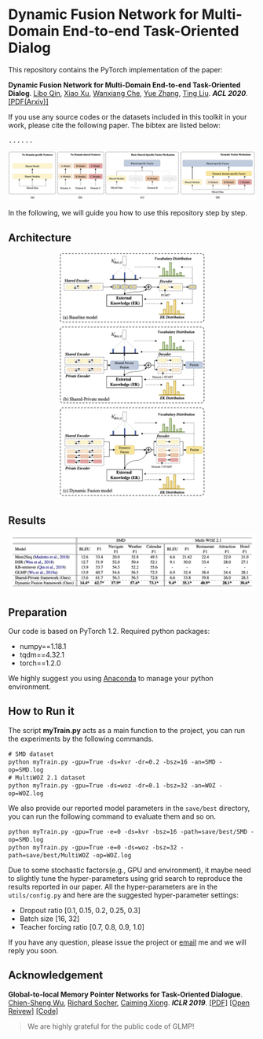 # Dynamic Fusion Network for Multi-Domain End-to-end Task-Oriented Dialog

This repository contains the PyTorch implementation of the paper: 

**Dynamic Fusion Network for Multi-Domain End-to-end Task-Oriented Dialog**. [Libo Qin](http://ir.hit.edu.cn/~lbqin/), [Xiao Xu](https://looperxx.github.io/), [Wanxiang Che](http://ir.hit.edu.cn/~car/chinese.htm), [Yue Zhang](https://frcchang.github.io/), [Ting Liu](http://ir.hit.edu.cn/~liuting/). ***ACL 2020***. [[PDF(Arxiv)]](https://arxiv.org/abs/2004.11019)

If you use any source codes or the datasets included in this toolkit in your work, please cite the following paper. The bibtex are listed below:

<pre>
......
</pre>
![contrast](img/contrast.png)

In the following, we will guide you how to use this repository step by step.

## Architecture

<div align=center><img src="img/framework.png"  alt="framework" width="300" height="500"  /></div>

## Results

![contrast](img/result.png)

## Preparation

Our code is based on PyTorch 1.2. Required python packages:

-   numpy==1.18.1
-   tqdm==4.32.1
-   torch==1.2.0

We highly suggest you using [Anaconda](https://www.anaconda.com/) to manage your python environment.

## How to Run it

The script **myTrain.py** acts as a main function to the project, you can run the experiments by the following commands.

```Shell
# SMD dataset
python myTrain.py -gpu=True -ds=kvr -dr=0.2 -bsz=16 -an=SMD -op=SMD.log
# MultiWOZ 2.1 dataset
python myTrain.py -gpu=True -ds=woz -dr=0.1 -bsz=32 -an=WOZ -op=WOZ.log
```

We also provide our reported model parameters in the `save/best` directory, you can run the following command to evaluate them and so on.

```SHELL
python myTrain.py -gpu=True -e=0 -ds=kvr -bsz=16 -path=save/best/SMD -op=SMD.log
python myTrain.py -gpu=True -e=0 -ds=woz -bsz=32 -path=save/best/MultiWOZ -op=WOZ.log
```

Due to some stochastic factors(e.g., GPU and environment), it maybe need to slightly tune the hyper-parameters using grid search to reproduce the results reported in our paper. All the hyper-parameters are in the `utils/config.py` and here are the suggested hyper-parameter settings:

-   Dropout ratio [0.1, 0.15, 0.2, 0.25, 0.3]
-   Batch size [16, 32]
-   Teacher forcing ratio [0.7, 0.8, 0.9, 1.0]

If you have any question, please issue the project or [email](mailto:xxu@ir.hit.edu.cn) me and we will reply you soon.

## Acknowledgement

**Global-to-local Memory Pointer Networks for Task-Oriented Dialogue**. [Chien-Sheng Wu](https://jasonwu0731.github.io/), [Richard Socher](https://www.socher.org/), [Caiming Xiong](http://www.stat.ucla.edu/~caiming/). ***ICLR 2019***. [[PDF]](https://arxiv.org/abs/1901.04713) [[Open Reivew]](https://openreview.net/forum?id=ryxnHhRqFm) [[Code]](https://github.com/jasonwu0731/GLMP)

>   We are highly grateful for the public code of GLMP!